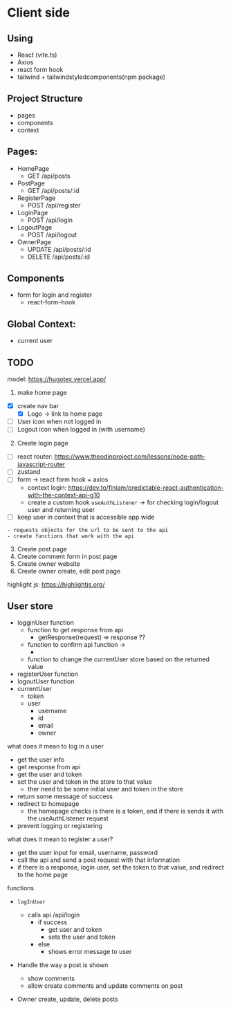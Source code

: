 # Client side

## Using

- React (vite.ts)
- Axios
- react form hook
- tailwind + tailwindstyledcomponents(npm package)

## Project Structure

- pages
- components
- context

## Pages:

- HomePage
  - GET /api/posts
- PostPage
  - GET /api/posts/:id
- RegisterPage
  - POST /api/register
- LoginPage
  - POST /api/login
- LogoutPage
  - POST /api/logout
- OwnerPage
  - UPDATE /api/posts/:id
  - DELETE /api/posts/:id

## Components

- form for login and register
  - react-form-hook

## Global Context:

- current user

## TODO

model: <https://hugotex.vercel.app/>

1. make home page

  - [X] create nav bar
    - [x] Logo -> link to home page
  - [ ] User icon when not logged in
  - [ ] Logout icon when logged in (with username)

2. Create login page
  - [ ] react router: <https://www.theodinproject.com/lessons/node-path-javascript-router>
  - [ ] zustand
  - [ ] form -> react form hook + axios
    - context login: <https://dev.to/finiam/predictable-react-authentication-with-the-context-api-g10>
    - create a custom hook `useAuthListener` -> for checking login/logout user and returning user
  - [ ] keep user in context that is accessible app wide
  <!-- TODO: Move the api related func to services/api.ts -->
    - requests objects for the url to be sent to the api
    - create functions that work with the api

3. Create post page
4. Create comment form in post page
6. Create owner website
  1. Create owner create, edit post page

highlight js: <https://highlightjs.org/>


## User store

- logginUser function
  - function to get response from api
    - getResponse(request) => response ??
  - function to confirm api function ->
    - <!-- TODO: Fix the backend response if not good  -->
  - function to change the currentUser store based on the returned value
- registerUser function
- logoutUser function
- currentUser
  - token
  - user
    - username
    - id
    - email
    - owner
<!-- DONE: LOGOUT -->
<!-- DONE: Add bearer header to axios -->

what does it mean to log in a user
  - get the user info
  - get response from api
  - get the user and token
  - set the user and token in the store to that value
    - ther need to be some initial user and token in the store
  - return some message of success
  - redirect to homepage
    - the homepage checks is there is a token, and if there is sends it with the useAuthListener request
  - prevent logging or registering

<!-- DONE: create a register user function in the store or use the login user  -->
<!-- DONE: create a register user function in the api.auth -->
what does it mean to register a user?
- get the user input for email, username, password
- call the api and send a post request with that information
- if there is a response, login user, set the token to that value, and redirect to the home page

functions
  - `logInUser`
    - calls api /api/login
      - if success
        - get user and token
        - sets the user and token
      - else
        - shows error message to user

  - Handle the way a post is shown
    - show comments
    - allow create comments and update comments on post

  - Owner create, update, delete posts
